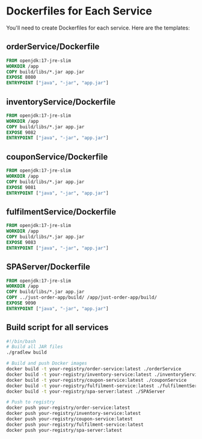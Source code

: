 # Dockerfiles for Each Service

You'll need to create Dockerfiles for each service. Here are the templates:

## orderService/Dockerfile
```dockerfile
FROM openjdk:17-jre-slim
WORKDIR /app
COPY build/libs/*.jar app.jar
EXPOSE 8080
ENTRYPOINT ["java", "-jar", "app.jar"]
```

## inventoryService/Dockerfile
```dockerfile
FROM openjdk:17-jre-slim
WORKDIR /app
COPY build/libs/*.jar app.jar
EXPOSE 9082
ENTRYPOINT ["java", "-jar", "app.jar"]
```

## couponService/Dockerfile
```dockerfile
FROM openjdk:17-jre-slim
WORKDIR /app
COPY build/libs/*.jar app.jar
EXPOSE 9081
ENTRYPOINT ["java", "-jar", "app.jar"]
```

## fulfilmentService/Dockerfile
```dockerfile
FROM openjdk:17-jre-slim
WORKDIR /app
COPY build/libs/*.jar app.jar
EXPOSE 9083
ENTRYPOINT ["java", "-jar", "app.jar"]
```

## SPAServer/Dockerfile
```dockerfile
FROM openjdk:17-jre-slim
WORKDIR /app
COPY build/libs/*.jar app.jar
COPY ../just-order-app/build/ /app/just-order-app/build/
EXPOSE 9090
ENTRYPOINT ["java", "-jar", "app.jar"]
```

## Build script for all services
```bash
#!/bin/bash
# Build all JAR files
./gradlew build

# Build and push Docker images
docker build -t your-registry/order-service:latest ./orderService
docker build -t your-registry/inventory-service:latest ./inventoryService
docker build -t your-registry/coupon-service:latest ./couponService
docker build -t your-registry/fulfilment-service:latest ./fulfilmentService
docker build -t your-registry/spa-server:latest ./SPAServer

# Push to registry
docker push your-registry/order-service:latest
docker push your-registry/inventory-service:latest
docker push your-registry/coupon-service:latest
docker push your-registry/fulfilment-service:latest
docker push your-registry/spa-server:latest
```